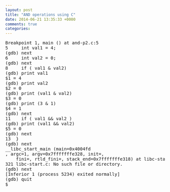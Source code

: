```yaml
---
layout: post
title: "AND operations using C"
date: 2014-06-21 13:35:33 +0000
comments: true
categories: 
---
```



<pre>
Breakpoint 1, main () at and-p2.c:5
5	  int val1 = 4;
(gdb) next
6	  int val2 = 0;
(gdb) next
8	  if ( val1 & val2)
(gdb) print val1
$1 = 4
(gdb) print val2
$2 = 0
(gdb) print (val1 & val2)
$3 = 0
(gdb) print (3 & 1)
$4 = 1
(gdb) next
11	  if ( val1 && val2 )
(gdb) print (val1 && val2)
$5 = 0
(gdb) next
13	}
(gdb) next
__libc_start_main (main=0x4004fd <main>, argc=1, argv=0x7fffffffe328, init=<optimized out>, 
    fini=<optimized out>, rtld_fini=<optimized out>, stack_end=0x7fffffffe318) at libc-start.c:321
321	libc-start.c: No such file or directory.
(gdb) next
[Inferior 1 (process 5234) exited normally]
(gdb) quit
$

</pre>